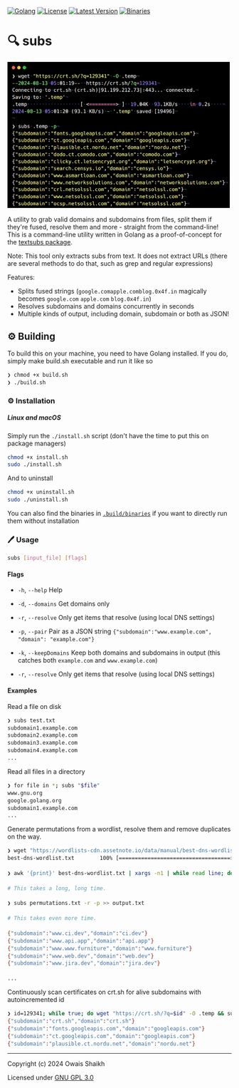 [![Golang](https://img.shields.io/badge/Golang-fff.svg?style=flat-square&logo=go)](https://go.dev)
[![License](https://img.shields.io/badge/License-GNU%20GPL%203.0-purple?style=flat-square&logo=libreoffice)](LICENSE)
[![Latest Version](https://img.shields.io/github/v/tag/0x4f53/subs?label=Version&style=flat-square&logo=semver)](https://github.com/0x4f53/subs/releases)
[![Binaries](https://img.shields.io/badge/Binaries-Click%20Here-blue?style=flat-square&logo=dropbox)](.build/binaries/)

# 🔍 subs

<img src = preview.png alt="subs preview" width = "500dp">

A utility to grab valid domains and subdomains from files, split them if they're fused, resolve them and more - straight from the command-line! 
This is a command-line utility written in Golang as a proof-of-concept for the [textsubs package](https://github.com/0x4f53/textsubs).

Note: This tool only extracts subs from text. It does not extract URLs (there are several methods to do that, such as grep and regular
expressions)

Features:
- Splits fused strings (`google.comapple.comblog.0x4f.in` magically becomes `google.com` `apple.com` `blog.0x4f.in`)
- Resolves subdomains and domains concurrently in seconds
- Multiple kinds of output, including domain, subdomain or both as JSON!


## ⚙️ Building

To build this on your machine, you need to have Golang installed.
If you do, simply make build.sh executable and run it like so

```bash
❯ chmod +x build.sh
❯ ./build.sh
```

### ⚙️ Installation
##### Linux and macOS

Simply run the `./install.sh` script (don't 
have the time to put this on package managers)

```bash
chmod +x install.sh
sudo ./install.sh
```

And to uninstall

```bash
chmod +x uninstall.sh
sudo ./uninstall.sh
```

You can also find the binaries in [`.build/binaries`](.build/binaries/) if you want to directly run them
without installation

### 🖊️ Usage
```bash
subs [input_file] [flags]
```

#### Flags

  - `-h`, `--help`      Help
 
  - `-d`, `--domains`   Get domains only

  - `-r`, `--resolve`   Only get items that resolve (using local DNS settings)

  - `-p`, `--pair`   Pair as a JSON string `{"subdomain":"www.example.com", "domain": "example.com"}`
  
  - `-k`, `--keepDomains`   Keep both domains and subdomains in output (this catches both `example.com` and `www.example.com`)

  - `-r`, `--resolve`   Only get items that resolve (using local DNS settings)

#### Examples

Read a file on disk

```bash
❯ subs test.txt
subdomain1.example.com
subdomain2.example.com
subdomain3.example.com
subdomain4.example.com
...
```

Read all files in a directory

```bash
❯ for file in *; subs "$file"
www.gnu.org
google.golang.org
subdomain1.example.com
...
```

Generate permutations from a wordlist, resolve them and remove duplicates on the way.

```bash
❯ wget "https://wordlists-cdn.assetnote.io/data/manual/best-dns-wordlist.txt" -O
best-dns-wordlist.txt        100% [===================================>]  76.65M  2.28MB/s    eta 24s    

❯ awk '{print}' best-dns-wordlist.txt | xargs -n1 | while read line; do echo $line; done | xargs -n1 -I{} bash -c 'for i in $(cat best-dns-wordlist.txt); do for j in $(cat best-dns-wordlist.txt); do if [ "$i" != "$j" ]; then echo "$i.$j"; fi; done; done' >> permutations.txt

# This takes a long, long time.

❯ subs permutations.txt -r -p >> output.txt

# This takes even more time.

{"subdomain":"www.ci.dev","domain":"ci.dev"}
{"subdomain":"www.api.app","domain":"api.app"}
{"subdomain":"www.www.furniture","domain":"www.furniture"}
{"subdomain":"www.web.dev","domain":"web.dev"}
{"subdomain":"www.jira.dev","domain":"jira.dev"}

...
```

Continuously scan certificates on crt.sh for alive subdomains with autoincremented id

```bash
❯ id=129341; while true; do wget "https://crt.sh/?q=$id" -O .temp && subs .temp -r -p >> output.txt && rm .temp; id=$((id + 1)); done
{"subdomain":"crt.sh","domain":"crt.sh"}
{"subdomain":"fonts.googleapis.com","domain":"googleapis.com"}
{"subdomain":"ct.googleapis.com","domain":"googleapis.com"}
{"subdomain":"plausible.ct.nordu.net","domain":"nordu.net"}
```

---

Copyright (c) 2024  Owais Shaikh

Licensed under [GNU GPL 3.0](LICENSE)